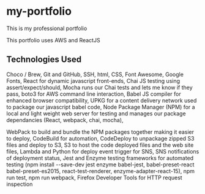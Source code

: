 # my-portfolio
This is my professional portfolio

This portfolio uses AWS and ReactJS

## Technologies Used
Choco / Brew, Git and GitHub, SSH, html, CSS, Font Awesome, Google Fonts, React for dynamic javascript front-ends, Chai JS testing using assert/expect/should, Mocha runs our Chai tests and lets me know if they pass, boto3 for AWS command line interaction, Babel JS compiler for enhanced browser compatibility, UPKG for a content delivery network used to package our javascript babel code, Node Package Manager (NPM) for a local and light weight web server for testing and manages our package dependancies (React, webpack, chai, mocha), 

WebPack to build and bundle the NPM packages together making it easier to deploy, CodeBuild for automation, CodeDeploy to unpackage zipped S3 files and deploy to S3, S3 to host the code deployed files and the web site files, Lambda and Python for deploy event trigger for SNS, SNS notifications of deployment status, Jest and Enzyme testing frameworks for automated testing (npm install --save-dev jest enzyme babel-jest, babel-preset-react babel-preset-es2015, react-test-renderer, enzyme-adapter-react-15), npm run test, npm run webpack, Firefox Developer Tools for HTTP request inspection
